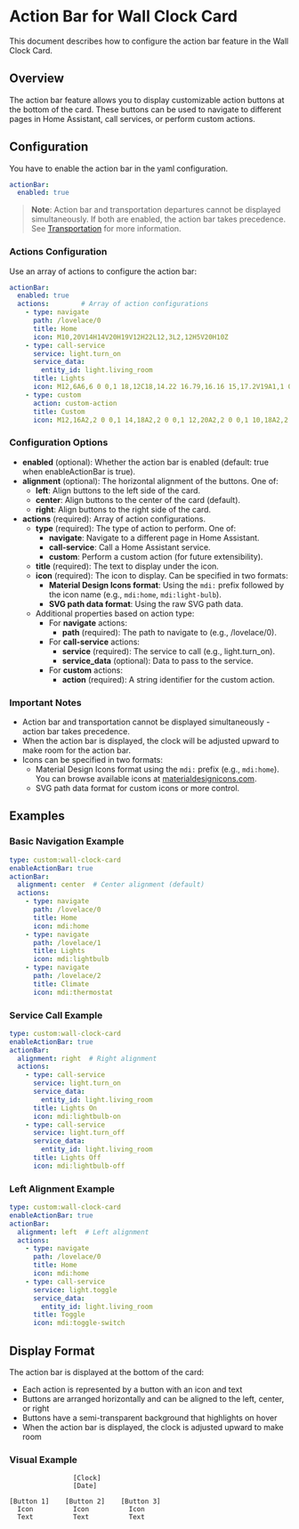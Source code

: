 # Action Bar for Wall Clock Card

This document describes how to configure the action bar feature in the Wall Clock Card.

## Overview

The action bar feature allows you to display customizable action buttons at the bottom of the card. These buttons can be used to navigate to different pages in Home Assistant, call services, or perform custom actions.

## Configuration

You have to enable the action bar in the yaml configuration. 
```yaml
actionBar:
  enabled: true
```

> **Note**: Action bar and transportation departures cannot be displayed simultaneously. If both are enabled, the action bar takes precedence. See [Transportation](transportation.md) for more information.

### Actions Configuration

Use an array of actions to configure the action bar:

```yaml
actionBar:
  enabled: true  
  actions:        # Array of action configurations
    - type: navigate
      path: /lovelace/0
      title: Home
      icon: M10,20V14H14V20H19V12H22L12,3L2,12H5V20H10Z
    - type: call-service
      service: light.turn_on
      service_data:
        entity_id: light.living_room
      title: Lights
      icon: M12,6A6,6 0 0,1 18,12C18,14.22 16.79,16.16 15,17.2V19A1,1 0 0,1 14,20H10A1,1 0 0,1 9,19V17.2C7.21,16.16 6,14.22 6,12A6,6 0 0,1 12,6M14,21V22A1,1 0 0,1 13,23H11A1,1 0 0,1 10,22V21H14M20,11H23V13H20V11M1,11H4V13H1V11M13,1V4H11V1H13M4.92,3.5L7.05,5.64L5.63,7.05L3.5,4.93L4.92,3.5M16.95,5.63L19.07,3.5L20.5,4.93L18.37,7.05L16.95,5.63Z
    - type: custom
      action: custom-action
      title: Custom
      icon: M12,16A2,2 0 0,1 14,18A2,2 0 0,1 12,20A2,2 0 0,1 10,18A2,2 0 0,1 12,16M12,10A2,2 0 0,1 14,12A2,2 0 0,1 12,14A2,2 0 0,1 10,12A2,2 0 0,1 12,10M12,4A2,2 0 0,1 14,6A2,2 0 0,1 12,8A2,2 0 0,1 10,6A2,2 0 0,1 12,4Z
```

### Configuration Options

- **enabled** (optional): Whether the action bar is enabled (default: true when enableActionBar is true).
- **alignment** (optional): The horizontal alignment of the buttons. One of:
  - **left**: Align buttons to the left side of the card.
  - **center**: Align buttons to the center of the card (default).
  - **right**: Align buttons to the right side of the card.
- **actions** (required): Array of action configurations.
  - **type** (required): The type of action to perform. One of:
    - **navigate**: Navigate to a different page in Home Assistant.
    - **call-service**: Call a Home Assistant service.
    - **custom**: Perform a custom action (for future extensibility).
  - **title** (required): The text to display under the icon.
  - **icon** (required): The icon to display. Can be specified in two formats:
      - **Material Design Icons format**: Using the `mdi:` prefix followed by the icon name (e.g., `mdi:home`, `mdi:light-bulb`).
      - **SVG path data format**: Using the raw SVG path data.
  - Additional properties based on action type:
    - For **navigate** actions:
      - **path** (required): The path to navigate to (e.g., /lovelace/0).
    - For **call-service** actions:
      - **service** (required): The service to call (e.g., light.turn_on).
      - **service_data** (optional): Data to pass to the service.
    - For **custom** actions:
      - **action** (required): A string identifier for the custom action.

### Important Notes

- Action bar and transportation cannot be displayed simultaneously - action bar takes precedence.
- When the action bar is displayed, the clock will be adjusted upward to make room for the action bar.
- Icons can be specified in two formats:
  - Material Design Icons format using the `mdi:` prefix (e.g., `mdi:home`). You can browse available icons at [materialdesignicons.com](https://materialdesignicons.com/).
  - SVG path data format for custom icons or more control.

## Examples

### Basic Navigation Example

```yaml
type: custom:wall-clock-card
enableActionBar: true
actionBar:
  alignment: center  # Center alignment (default)
  actions:
    - type: navigate
      path: /lovelace/0
      title: Home
      icon: mdi:home
    - type: navigate
      path: /lovelace/1
      title: Lights
      icon: mdi:lightbulb
    - type: navigate
      path: /lovelace/2
      title: Climate
      icon: mdi:thermostat
```

### Service Call Example

```yaml
type: custom:wall-clock-card
enableActionBar: true
actionBar:
  alignment: right  # Right alignment
  actions:
    - type: call-service
      service: light.turn_on
      service_data:
        entity_id: light.living_room
      title: Lights On
      icon: mdi:lightbulb-on
    - type: call-service
      service: light.turn_off
      service_data:
        entity_id: light.living_room
      title: Lights Off
      icon: mdi:lightbulb-off
```

### Left Alignment Example

```yaml
type: custom:wall-clock-card
enableActionBar: true
actionBar:
  alignment: left  # Left alignment
  actions:
    - type: navigate
      path: /lovelace/0
      title: Home
      icon: mdi:home
    - type: call-service
      service: light.toggle
      service_data:
        entity_id: light.living_room
      title: Toggle
      icon: mdi:toggle-switch
```

## Display Format

The action bar is displayed at the bottom of the card:

- Each action is represented by a button with an icon and text
- Buttons are arranged horizontally and can be aligned to the left, center, or right
- Buttons have a semi-transparent background that highlights on hover
- When the action bar is displayed, the clock is adjusted upward to make room

### Visual Example

```
                [Clock]
                [Date]

[Button 1]    [Button 2]    [Button 3]
  Icon          Icon          Icon
  Text          Text          Text
```
